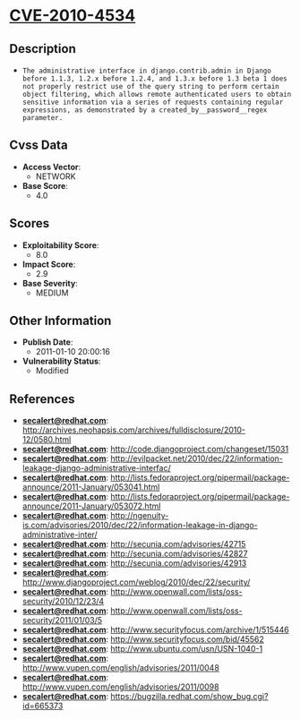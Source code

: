 
# [CVE-2010-4534](https://cve.mitre.org/cgi-bin/cvename.cgi?name=CVE-2010-4534)

## Description

- `The administrative interface in django.contrib.admin in Django before 1.1.3, 1.2.x before 1.2.4, and 1.3.x before 1.3 beta 1 does not properly restrict use of the query string to perform certain object filtering, which allows remote authenticated users to obtain sensitive information via a series of requests containing regular expressions, as demonstrated by a created_by__password__regex parameter.`

## Cvss Data

- **Access Vector**:
  - NETWORK
- **Base Score**:
  - 4.0

## Scores

- **Exploitability Score**:
  - 8.0
- **Impact Score**:
  - 2.9
- **Base Severity**:
  - MEDIUM

## Other Information

- **Publish Date**:
  - 2011-01-10 20:00:16
- **Vulnerability Status**:
  - Modified

## References

- **secalert@redhat.com**: http://archives.neohapsis.com/archives/fulldisclosure/2010-12/0580.html
- **secalert@redhat.com**: http://code.djangoproject.com/changeset/15031
- **secalert@redhat.com**: http://evilpacket.net/2010/dec/22/information-leakage-django-administrative-interfac/
- **secalert@redhat.com**: http://lists.fedoraproject.org/pipermail/package-announce/2011-January/053041.html
- **secalert@redhat.com**: http://lists.fedoraproject.org/pipermail/package-announce/2011-January/053072.html
- **secalert@redhat.com**: http://ngenuity-is.com/advisories/2010/dec/22/information-leakage-in-django-administrative-inter/
- **secalert@redhat.com**: http://secunia.com/advisories/42715
- **secalert@redhat.com**: http://secunia.com/advisories/42827
- **secalert@redhat.com**: http://secunia.com/advisories/42913
- **secalert@redhat.com**: http://www.djangoproject.com/weblog/2010/dec/22/security/
- **secalert@redhat.com**: http://www.openwall.com/lists/oss-security/2010/12/23/4
- **secalert@redhat.com**: http://www.openwall.com/lists/oss-security/2011/01/03/5
- **secalert@redhat.com**: http://www.securityfocus.com/archive/1/515446
- **secalert@redhat.com**: http://www.securityfocus.com/bid/45562
- **secalert@redhat.com**: http://www.ubuntu.com/usn/USN-1040-1
- **secalert@redhat.com**: http://www.vupen.com/english/advisories/2011/0048
- **secalert@redhat.com**: http://www.vupen.com/english/advisories/2011/0098
- **secalert@redhat.com**: https://bugzilla.redhat.com/show_bug.cgi?id=665373
